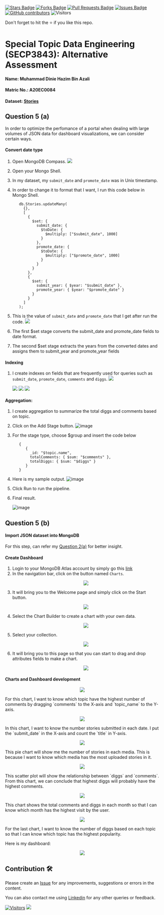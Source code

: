 <a href="https://github.com/drshahizan/SECP3843/stargazers"><img src="https://img.shields.io/github/stars/drshahizan/SECP3843" alt="Stars Badge"/></a>
<a href="https://github.com/drshahizan/SECP3843/network/members"><img src="https://img.shields.io/github/forks/drshahizan/SECP3843" alt="Forks Badge"/></a>
<a href="https://github.com/drshahizan/SECP3843/pulls"><img src="https://img.shields.io/github/issues-pr/drshahizan/SECP3843" alt="Pull Requests Badge"/></a>
<a href="https://github.com/drshahizan/SECP3843/issues"><img src="https://img.shields.io/github/issues/drshahizan/SECP3843" alt="Issues Badge"/></a>
<a href="https://github.com/drshahizan/SECP3843/graphs/contributors"><img alt="GitHub contributors" src="https://img.shields.io/github/contributors/drshahizan/SECP3843?color=2b9348"></a>
![Visitors](https://api.visitorbadge.io/api/visitors?path=https%3A%2F%2Fgithub.com%2Fdrshahizan%2FSECP3843&labelColor=%23d9e3f0&countColor=%23697689&style=flat)

Don't forget to hit the :star: if you like this repo.

# Special Topic Data Engineering (SECP3843): Alternative Assessment

#### Name: Muhammad Dinie Hazim Bin Azali
#### Matric No.: A20EC0084
#### Dataset: [Stories](https://github.com/drshahizan/dataset/tree/main/mongodb/07-stories)

## Question 5 (a)
In order to optimize the perfomance of a portal when dealing with large volumes of JSON data for dashboard visualizations, we can consider certain ways.

#### Convert date type

1. Open MongoDB Compass.
   <img src="./files/images/mongodbCompass.png">
2. Open your Mongo Shell.
3. In my dataset, my `submit_date` and `promote_date` was in Unix timestamp.
4. In order to change it to format that I want, I run this code below in Mongo Shell.
   ```
      db.Stories.updateMany(
        {},
        [
          {
            $set: {
              submit_date: {
                $toDate: {
                  $multiply: ["$submit_date", 1000]
                }
              },
              promote_date: {
                $toDate: {
                  $multiply: ["$promote_date", 1000]
                }
              }
            }
          },
          {
            $set: {
              submit_year: { $year: "$submit_date" },
              promote_year: { $year: "$promote_date" }
            }
          }
        ]
      );
   ```

5. This is the value of `submit_date` and `promote_date` that I get after run the code.
   <img src="./files/images/afteraggregate.png">
6. The first $set stage converts the submit_date and promote_date fields to date format.
7. The second $set stage extracts the years from the converted dates and assigns them to submit_year and promote_year fields

#### Indexing

1. I create indexes on fields that are frequently used for queries such as `submit_date`, `promote_date`, `comments` and `diggs`.
   <img src="./files/images/date_indexing.png">

   <img src="./files/images/promote_indexing.png">

   <img src="./files/images/comments.png">

   <img src="./files/images/diggs.png">

#### Aggregation:

1. I create aggregation to summarize the total diggs and comments based on topic.
2. Click on the Add Stage button.
   ![image](https://github.com/drshahizan/SECP3843/assets/120595244/f25bff33-b8c3-4d68-b422-c5d144640440)
3. For the stage type, choose $group and insert the code below
   ```
      {
         {
           _id: "$topic.name",
           totalComments: { $sum: "$comments" },
           totalDiggs: { $sum: "$diggs" }
         }
      }
   ```

4. Here is my sample output.
   ![image](https://github.com/drshahizan/SECP3843/assets/120595244/a725f4d1-3ac2-4c46-a214-543c5fc9236b)
5. Click Run to run the pipeline.
6. Final result.
   
   ![image](https://github.com/drshahizan/SECP3843/assets/120595244/64428107-ca59-401a-bbb6-3d0541504dc5)




## Question 5 (b)

#### Import JSON dataset into MongoDB

For this step, can refer my [Question 2(a)](https://github.com/drshahizan/SECP3843/blob/10fa31e68212c6819884e25714778b51d031b2e1/submission/DinieHazim/question%202/question2.md) for better insight.

#### Create Dashboard

1. Login to your MongoDB Atlas account by simply go this [link](https://account.mongodb.com/account/login?signedOut=true)
2. In the navigation bar, click on the button named `Charts`.
   <p align="center">
      <img src="./files/images/charts.png">
   </p>
3. It will bring you to the Welcome page and simply click on the Start button.
   <p align="center">
      <img src="./files/images/start.png">
   </p>
4. Select the Chart Builder to create a chart with your own data.
   <p align="center">
      <img src="./files/images/chart_builder.png">
   </p>
5. Select your collection.
   <p align="center">
      <img src="./files/images/select.png">
   </p>
7. It will bring you to this page so that you can start to drag and drop attributes fields to make a chart.
   <p align="center">
      <img src="./files/images/drag_drop.png">
   </p>

#### Charts and Dashboard development

<p align="center">
   <img src="./files/images/Number%20of%20Comments%20for%20each%20Topic.png">
</p>
For this chart, I want to know which topic have the highest number of comments by dragging `comments` to the X-axis and `topic_name` to the Y-axis.

<p align="center">
   <img src="./files/images/Number%20of%20Stories%20in%20each%20Date%26nbsp%3B.png">
</p>
In this chart, I want to know the number stories submitted in each date. I put the `submit_date` in the X-axis and count the `title` in Y-axis.

<p align="center">
   <img src="./files/images/Number%20of%20Stories%20in%20each%20Media.png">
</p>
This pie chart will show me the number of stories in each media. This is because I want to know which media has the most uploaded stories in it.

<p align="center">
   <img src="./files/images/Relationship%20between%20number%20of%20Comments%20and%20Diggs.png">
</p>
This scatter plot will show the relationship between `diggs` and `comments`. From this chart, we can conclude that highest diggs will probably have the highest comments.

<p align="center">
   <img src="./files/images/Total%20Comments%20%26amp%3B%20Diggs%20for%20each%20Month.png">
</p>
This chart shows the total comments and diggs in each month so that I can know which month has the highest visit by the user.

<p align="center">
   <img src="./files/images/Total%20Number%20of%20Diggs%20based%20on%20Topic%20of%20Story.png">
</p>
For the last chart, I want to know the number of diggs based on each topic so that I can know which topic has the highest popularity.

Here is my dashboard:
<p align="center">
   <img src="./files/images/Dinie's%20Dashboard.png">
</p>

## Contribution 🛠️
Please create an [Issue](https://github.com/drshahizan/special-topic-data-engineering/issues) for any improvements, suggestions or errors in the content.

You can also contact me using [Linkedin](https://www.linkedin.com/in/dinie-hazim-52770514b/) for any other queries or feedback.

[![Visitors](https://api.visitorbadge.io/api/visitors?path=https%3A%2F%2Fgithub.com%2Fdrshahizan&labelColor=%23697689&countColor=%23555555&style=plastic)](https://visitorbadge.io/status?path=https%3A%2F%2Fgithub.com%2Fdrshahizan)
![](https://hit.yhype.me/github/profile?user_id=81284918)
